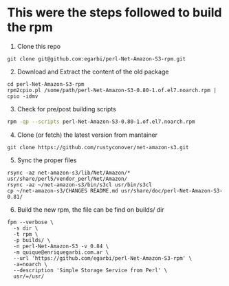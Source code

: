 # This were the steps followed to build the rpm
1. Clone this repo
```
git clone git@github.com:egarbi/perl-Net-Amazon-S3-rpm.git
```
2. Download and Extract the content of the old package 
```
cd perl-Net-Amazon-S3-rpm
rpm2cpio.pl /some/path/perl-Net-Amazon-S3-0.80-1.of.el7.noarch.rpm | cpio -idmv
```
3. Check for pre/post building scripts
```bash
rpm -qp --scripts perl-Net-Amazon-S3-0.80-1.of.el7.noarch.rpm
```
4. Clone (or fetch) the latest version from mantainer
```
git clone https://github.com/rustyconover/net-amazon-s3.git
```
5. Sync the proper files
```
rsync -az net-amazon-s3/lib/Net/Amazon/* usr/share/perl5/vendor_perl/Net/Amazon/
rsync -az ~/net-amazon-s3/bin/s3cl usr/bin/s3cl
cp ~/net-amazon-s3/CHANGES README.md usr/share/doc/perl-Net-Amazon-S3-0.81/
```
6. Build the new rpm, the file can be find on builds/ dir
```
fpm --verbose \
  -s dir \
  -t rpm \
  -p builds/ \
  -n perl-Net-Amazon-S3 -v 0.84 \
  -m quique@enriquegarbi.com.ar \
  --url 'https://github.com/egarbi/perl-Net-Amazon-S3-rpm' \
  -a=noarch \
  --description 'Simple Storage Service from Perl' \
  usr/=/usr/
```
